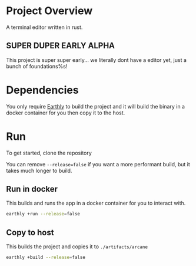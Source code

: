 # Project Overview
A terminal editor written in rust.

## SUPER DUPER EARLY ALPHA
This project is super super early... we literally dont have a editor yet, just a bunch of foundations%s!

# Dependencies
You only require [Earthly](https://earthly.dev/) to build the project and it will build the binary in a docker container for you then copy it to the host.

# Run
To get started, clone the repository

You can remove `--release=false` if you want a more performant build, but it takes much longer to build.

## Run in docker
This builds and runs the app in a docker container for you to interact with.
```bash
earthly +run --release=false
```

## Copy to host
This builds the project and copies it to `./artifacts/arcane`
```bash
earthly +build --release=false
```
